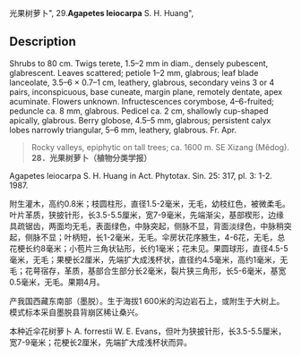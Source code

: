 光果树萝卜",
29.**Agapetes leiocarpa** S. H. Huang",

## Description
Shrubs to 80 cm. Twigs terete, 1.5–2 mm in diam., densely pubescent, glabrescent. Leaves scattered; petiole 1–2 mm, glabrous; leaf blade lanceolate, 3.5–6 × 0.7–1 cm, leathery, glabrous, secondary veins 3 or 4 pairs, inconspicuous, base cuneate, margin plane, remotely dentate, apex acuminate. Flowers unknown. Infructescences corymbose, 4–6-fruited; peduncle ca. 8 mm, glabrous. Pedicel ca. 2 cm, shallowly cup-shaped apically, glabrous. Berry globose, 4.5–5 mm, glabrous; persistent calyx lobes narrowly triangular, 5–6 mm, leathery, glabrous. Fr. Apr.

> Rocky valleys, epiphytic on tall trees; ca. 1600 m. SE Xizang (Mêdog).
**28．光果树萝卜（植物分类学报）**

Agapetes leiocarpa S. H. Huang in Act. Phytotax. Sin. 25: 317, pl. 3: 1-2. 1987.

附生灌木，高约0.8米；枝圆柱形，直径1.5-2毫米，无毛，幼枝红色，被微柔毛。叶片革质，狭披针形，长3.5-5.5厘米，宽7-9毫米，先端渐尖，基部楔形，边缘具疏锯齿，两面均无毛，表面绿色，中脉突起，侧脉不显，背面淡绿色，中脉稍突起，侧脉不显；叶柄短，长1-2毫米，无毛。伞房状花序腋生，4-6花，无毛，总花梗长约8毫米；小苞片三角状钻形，长约1毫米；花未见。果圆球形，直径4.5-5毫米，无毛；果梗长2厘米，先端扩大成浅杯状，直径约4.5毫米，高约1毫米，无毛；花萼宿存，革质，基部合生部分长2毫米，裂片狭三角形，长5-6毫米，基宽0.5毫米，无毛。果期4月。

产我国西藏东南部（墨脱）。生于海拔1 600米的沟边岩石上，或附生于大树上。模式标本采自墨脱县背崩区稀让桑兴。

本种近伞花树萝卜 A. forrestii W. E. Evans，但叶为狭披针形，长3.5-5.5厘米，宽7-9毫米；花梗长2厘米，先端扩大成浅杯状而异。
